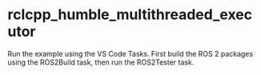 # rclcpp_humble_multithreaded_executor

Run the example using the VS Code Tasks. First build the ROS 2 packages using the ROS2Build task, then run the ROS2Tester task.
